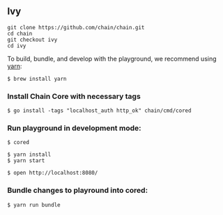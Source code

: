 ## Ivy

```
git clone https://github.com/chain/chain.git
cd chain
git checkout ivy
cd ivy
```

To build, bundle, and develop with the playground, we recommend using [yarn](https://yarnpkg.com/en/):

```
$ brew install yarn
```

### Install Chain Core with necessary tags

```
$ go install -tags "localhost_auth http_ok" chain/cmd/cored
```

### Run playground in development mode:

```
$ cored
```

```
$ yarn install
$ yarn start
```

```
$ open http://localhost:8080/
```

### Bundle changes to playround into cored:
```
$ yarn run bundle
```